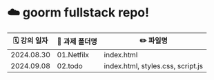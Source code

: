 # ☁️ goorm fullstack repo!

| 🗓️ 강의 일자 | 📂 과제 폴더명 |✏️ 파일명 |
|---------|----------|----------|
|2024.08.30|01.Netfilx|index.html|
|2024.09.08|02.todo|index.html, styles.css, script.js|
